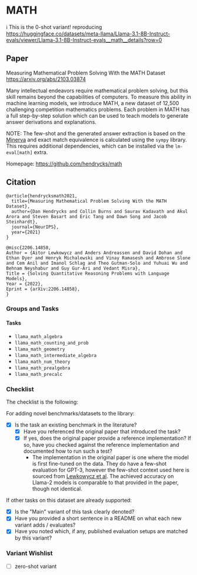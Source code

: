 # MATH
ℹ️ This is the 0-shot variant! reproducing https://huggingface.co/datasets/meta-llama/Llama-3.1-8B-Instruct-evals/viewer/Llama-3.1-8B-Instruct-evals__math__details?row=0
## Paper
Measuring Mathematical Problem Solving With the MATH Dataset
https://arxiv.org/abs/2103.03874

Many intellectual endeavors require mathematical problem solving, but this skill remains beyond the capabilities of computers. To measure this ability in machine learning models, we introduce MATH, a new dataset of 12,500 challenging competition mathematics problems. Each problem in MATH has a full step-by-step solution which can be used to teach models to generate answer derivations and explanations.

NOTE: The few-shot and the generated answer extraction is based on the [Minerva](https://arxiv.org/abs/2206.14858) and exact match equivalence is calculated using the `sympy` library. This requires additional dependencies, which can be installed via the `lm-eval[math]` extra.

Homepage: https://github.com/hendrycks/math


## Citation
```
@article{hendrycksmath2021,
  title={Measuring Mathematical Problem Solving With the MATH Dataset},
  author={Dan Hendrycks and Collin Burns and Saurav Kadavath and Akul Arora and Steven Basart and Eric Tang and Dawn Song and Jacob Steinhardt},
  journal={NeurIPS},
  year={2021}
}

@misc{2206.14858,
Author = {Aitor Lewkowycz and Anders Andreassen and David Dohan and Ethan Dyer and Henryk Michalewski and Vinay Ramasesh and Ambrose Slone and Cem Anil and Imanol Schlag and Theo Gutman-Solo and Yuhuai Wu and Behnam Neyshabur and Guy Gur-Ari and Vedant Misra},
Title = {Solving Quantitative Reasoning Problems with Language Models},
Year = {2022},
Eprint = {arXiv:2206.14858},
}
```

### Groups and Tasks

[//]: # (#### Groups)

[//]: # ()
[//]: # (- `llama_math`)

#### Tasks

- `llama_math_algebra`
- `llama_math_counting_and_prob`
- `llama_math_geometry`
- `llama_math_intermediate_algebra`
- `llama_math_num_theory`
- `llama_math_prealgebra`
- `llama_math_precalc`

### Checklist

The checklist is the following:

For adding novel benchmarks/datasets to the library:
* [x] Is the task an existing benchmark in the literature?
  * [x] Have you referenced the original paper that introduced the task?
  * [x] If yes, does the original paper provide a reference implementation? If so, have you checked against the reference implementation and documented how to run such a test?
    * The implementation in the original paper is one where the model is first fine-tuned on the data. They do have a few-shot evaluation for GPT-3, however the few-shot context used here is sourced from [Lewkowycz et al](https://arxiv.org/abs/2206.14858). The achieved accuracy on Llama-2 models is comparable to that provided in the paper, though not identical.


If other tasks on this dataset are already supported:
* [x] Is the "Main" variant of this task clearly denoted?
* [x] Have you provided a short sentence in a README on what each new variant adds / evaluates?
* [x] Have you noted which, if any, published evaluation setups are matched by this variant?

### Variant Wishlist

- [ ] zero-shot variant
